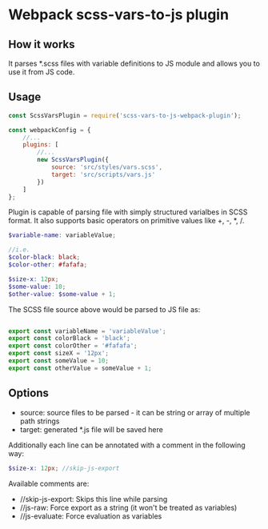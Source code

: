 # Webpack scss-vars-to-js plugin


## How it works

It parses *.scss files with variable definitions to JS module and allows you to use it from JS code.

## Usage

```javascript
const ScssVarsPlugin = require('scss-vars-to-js-webpack-plugin');

const webpackConfig = {
    //...
    plugins: [
        //...
        new ScssVarsPlugin({
            source: 'src/styles/vars.scss',
            target: 'src/scripts/vars.js'
        })
    ]
};
```

Plugin is capable of parsing file with simply structured varialbes in SCSS format.
It also supports basic operators on primitive values like +, -, *, /.

```scss
$variable-name: variableValue;

//i.e.
$color-black: black;
$color-other: #fafafa;

$size-x: 12px;
$some-value: 10;
$other-value: $some-value + 1;
```

The SCSS file source above would be parsed to JS file as:

```javascript

export const variableName = 'variableValue';
export const colorBlack = 'black';
export const colorOther = '#fafafa';
export const sizeX = '12px';
export const someValue = 10;
export const otherValue = someValue + 1;
```

## Options
- source: source files to be parsed - it can be string or array of multiple path strings
- target: generated *.js file will be saved here

Additionally each line can be annotated with a comment in the following way:

```scss
$size-x: 12px; //skip-js-export
```

Available comments are: 
- //skip-js-export: Skips this line while parsing
- //js-raw: Force export as a string (it won't be treated as variables)
- //js-evaluate: Force evaluation as variables 
